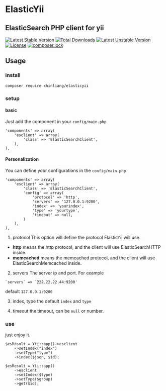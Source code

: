# ElasticYii
ElasticSearch PHP client for yii
---
[![Latest Stable Version](https://poser.pugx.org/xhinliang/elasticyii/v/stable)](https://packagist.org/packages/xhinliang/elasticyii)
[![Total Downloads](https://poser.pugx.org/xhinliang/elasticyii/downloads)](https://packagist.org/packages/xhinliang/elasticyii)
[![Latest Unstable Version](https://poser.pugx.org/xhinliang/elasticyii/v/unstable)](https://packagist.org/packages/xhinliang/elasticyii)
[![License](https://poser.pugx.org/xhinliang/elasticyii/license)](https://packagist.org/packages/xhinliang/elasticyii)
[![composer.lock](https://poser.pugx.org/xhinliang/elasticyii/composerlock)](https://packagist.org/packages/xhinliang/elasticyii)

## Usage

### install
```
composer require xhinliang/elasticyii
```

### setup
#### basic
Just add the component in your `config/main.php`
```
'components' => array(
    'esclient' => array(
        'class' => 'ElasticSearchClient',
    ),
),
```
#### Personalization
You can define your configurations in the `config/main.php`
```
'components' => array(
    'esclient' => array(
        'class' => 'ElasticSearchClient',
        'config' => array(
            'protocol' => 'http',
            'servers' => '127.0.0.1:9200',
            'index' => 'yourindex',
            'type' => 'yourtype',
            'timeout' => null,
        )
    ),
),
```
1. protocol
This option will define the protocol ElasticYii will use.
- **http** means the http protocol, and the client will use ElasticSearchHTTP inside.
- **memcached** means the memcached protocol, and the client will use ElasticSearchMemcached inside.

2. servers
The server ip and port. 
For example
```
`servers` => `222.22.22.44:9200'
```
default `127.0.0.1:9200`

3. index, type
the default `index` and `type`

4. timeout
the timeout, can be `null` or number.

### use
just enjoy it.
```
$esResult = Yii::app()->esclient
    ->setIndex("index")
    ->setType("type")
    ->index($json, $id);
    
$esResult = Yii::app()
    ->esclient
    ->setIndex($type)
    ->setType($group)
    ->get($id);
```

